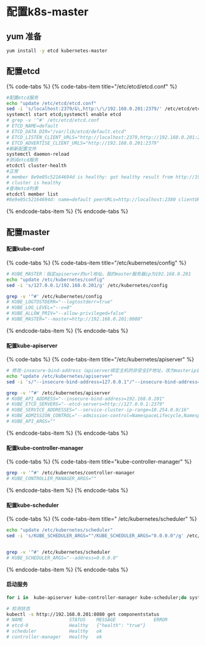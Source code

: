 # 配置k8s-master

## yum 准备

```bash
yum install -y etcd kubernetes-master 
```

## 配置etcd 

{% code-tabs %}
{% code-tabs-item title="/etc/etcd/etcd.conf" %}
```bash
#配置etcd服务
echo "update /etc/etcd/etcd.conf"
sed -i 's/localhost:2379/&\,http:\/\/192.168.0.201:2379/' /etc/etcd/etcd.conf
systemctl start etcd;systemctl enable etcd
# grep -v '^#' /etc/etcd/etcd.conf
# ETCD_NAME=default
# ETCD_DATA_DIR="/var/lib/etcd/default.etcd"
# ETCD_LISTEN_CLIENT_URLS="http://localhost:2379,http://192.168.0.201:2379"
# ETCD_ADVERTISE_CLIENT_URLS="http://192.168.0.201:2379"
#刷新配置文件
systemctl daemon-reload
#测试etcd服务
etcdctl cluster-health
#正常
# member 8e9e05c52164694d is healthy: got healthy result from http://192.168.0.201:2379
# cluster is healthy
#查询etcd列表
etcdctl member list
#8e9e05c52164694d: name=default peerURLs=http://localhost:2380 clientURLs=http://192.168.0.201:2379,http://localhost:2379 isLeader=true
```
{% endcode-tabs-item %}
{% endcode-tabs %}

## 配置master

#### 配置kube-conf

{% code-tabs %}
{% code-tabs-item title="/etc/kubernetes/config" %}
```bash
# KUBE_MASTER：指定apiserver的url地址。我的master服务器ip为192.168.0.201
echo "update /etc/kubernetes/config"
sed -i 's/127.0.0.1/192.168.0.201/g' /etc/kubernetes/config

grep -v '^#' /etc/kubernetes/config
# KUBE_LOGTOSTDERR="--logtostderr=true"
# KUBE_LOG_LEVEL="--v=0"
# KUBE_ALLOW_PRIV="--allow-privileged=false"
# KUBE_MASTER="--master=http://192.168.0.201:8080"

```
{% endcode-tabs-item %}
{% endcode-tabs %}

#### 配置kube-apiserver

{% code-tabs %}
{% code-tabs-item title="/etc/kubernetes/apiserver" %}
```bash
# 修改-insecure-bind-address（apiserver绑定主机的非安全IP地址，改为masterip表示绑定master地址）
echo "update /etc/kubernetes/apiserver"
sed -i 's/"--insecure-bind-address=127.0.0.1"/"--insecure-bind-address=192.168.0.201"/g' /etc/kubernetes/apiserver 

grep -v '^#' /etc/kubernetes/apiserver
# KUBE_API_ADDRESS="--insecure-bind-address=192.168.0.201"
# KUBE_ETCD_SERVERS="--etcd-servers=http://127.0.0.1:2379"
# KUBE_SERVICE_ADDRESSES="--service-cluster-ip-range=10.254.0.0/16"
# KUBE_ADMISSION_CONTROL="--admission-control=NamespaceLifecycle,NamespaceExists,LimitRanger,SecurityContextDeny,ServiceAccount,ResourceQuota"
# KUBE_API_ARGS=""

```
{% endcode-tabs-item %}
{% endcode-tabs %}

#### 配置kube-controller-manager

{% code-tabs %}
{% code-tabs-item title="kube-controller-manager" %}
```bash
grep -v '^#' /etc/kubernetes/controller-manager
# KUBE_CONTROLLER_MANAGER_ARGS=""
```
{% endcode-tabs-item %}
{% endcode-tabs %}

#### 配置kube-scheduler

{% code-tabs %}
{% code-tabs-item title=" /etc/kubernetes/scheduler" %}
```bash
echo "update /etc/kubernetes/scheduler"
sed -i 's/KUBE_SCHEDULER_ARGS=""/KUBE_SCHEDULER_ARGS="0.0.0.0"/g' /etc/kubernetes/scheduler 


grep -v '^#' /etc/kubernetes/scheduler
# KUBE_SCHEDULER_ARGS="--address=0.0.0.0"
```
{% endcode-tabs-item %}
{% endcode-tabs %}

#### 启动服务

```bash
for i in  kube-apiserver kube-controller-manager kube-scheduler;do systemctl restart $i; systemctl enable $i;done

# 检测状态
kubectl -s http://192.168.0.201:8080 get componentstatus
# NAME                 STATUS    MESSAGE              ERROR
# etcd-0               Healthy   {"health": "true"}
# scheduler            Healthy   ok
# controller-manager   Healthy   ok
```

